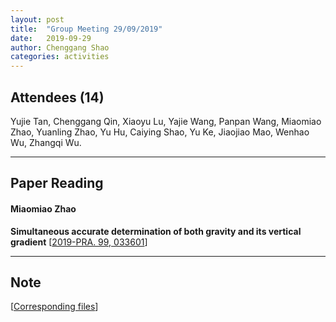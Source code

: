 ```yaml
---
layout: post
title:  "Group Meeting 29/09/2019"
date:   2019-09-29
author: Chenggang Shao
categories: activities
---
```


## Attendees (14)

Yujie Tan, Chenggang Qin, Xiaoyu Lu, Yajie Wang, Panpan Wang, Miaomiao Zhao, Yuanling Zhao, Yu Hu, Caiying Shao, Yu Ke, Jiaojiao Mao, Wenhao Wu, Zhangqi Wu.

---

## Paper Reading

#### Miaomiao Zhao

**Simultaneous accurate determination of both gravity and its vertical gradient** 
[[2019-PRA. 99, 033601](https://journals.aps.org/pra/abstract/10.1103/PhysRevA.99.033601)]

---

## Note

[[Corresponding files](https://mail.163.com/js6/main.jsp?sid=FABTcnArCrcSAwSWBXrrqIVMjXErgZSA&df=unknow#module=read.ReadModule%7C%7B%22area%22%3A%22normal%22%2C%22isThread%22%3Afalse%2C%22viewType%22%3A%22%22%2C%22id%22%3A%22201%3A1tbiyQoY0lQHGBUtTgAAs0%22%2C%22fid%22%3A1%7D)]
